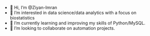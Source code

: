 - 👋 Hi, I’m @Ziyan-Imran
- 👀 I’m interested in data science/data analytics with a focus on biostatistics
- 🌱 I’m currently learning and improving my skills of Python/MySQL.
- 💞️ I’m looking to collaborate on automation projects.

<!---
Ziyan-Imran/Ziyan-Imran is a ✨ special ✨ repository because its `README.md` (this file) appears on your GitHub profile.
You can click the Preview link to take a look at your changes.
--->
